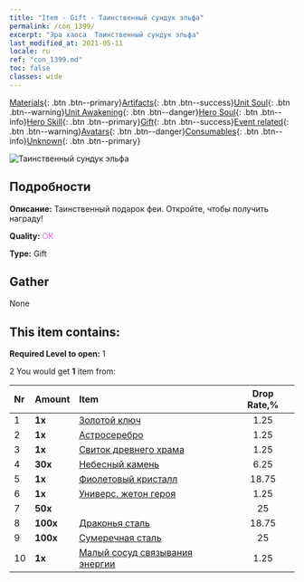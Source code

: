 ```yaml
---
title: "Item - Gift - Таинственный сундук эльфа"
permalink: /con_1399/
excerpt: "Эра хаоса  Таинственный сундук эльфа"
last_modified_at: 2021-05-11
locale: ru
ref: "con_1399.md"
toc: false
classes: wide
---
```

 [Materials](/ItemsRU/){: .btn .btn--primary}[Artifacts](/ItemsRU/Artifacts/){: .btn .btn--success}[Unit Soul](/ItemsRU/UnitSoul/){: .btn .btn--warning}[Unit Awakening](/ItemsRU/UnitAwakening/){: .btn .btn--danger}[Hero Soul](/ItemsRU/HeroSoul/){: .btn .btn--info}[Hero Skill](/ItemsRU/HeroSkill/){: .btn .btn--primary}[Gift](/ItemsRU/Gift/){: .btn .btn--success}[Event related](/ItemsRU/Events/){: .btn .btn--warning}[Avatars](/ItemsRU/Avatars/){: .btn .btn--danger}[Consumables](/ItemsRU/Consumables/){: .btn .btn--info}[Unknown](/ItemsRU/Unknown/){: .btn .btn--primary}

 ![Таинственный сундук эльфа](/images/t/i_907013.png)

## Подробности
 **Описание:** Таинственный подарок феи. Откройте, чтобы получить награду!

 **Quality:** <span style="color: #DA70D6">OK</span>

 **Type:** Gift

## Gather

  None

## This item contains:

 **Required Level to open:** 1

 2 You would get **1** item  from:

  | Nr | Amount |     Item    | Drop Rate,% |
  |:---|:-------|:------------|:---------:|
  | 1 |  **1x** | [Золотой ключ](/ItemsRU/con_783/) | 1.25 | 
  | 2 |  **1x** | [Астросеребро](/ItemsRU/con_969/) | 1.25 | 
  | 3 |  **1x** | [Свиток древнего храма](/ItemsRU/con_697/) | 1.25 | 
  | 4 |  **30x** | [Небесный камень](/ItemsRU/art_188/) | 6.25 | 
  | 5 |  **1x** | [Фиолетовый кристалл](/ItemsRU/con_720/) | 18.75 | 
  | 6 |  **1x** | [Универс. жетон героя](/ItemsRU/her_358/) | 1.25 | 
  | 7 |  **50x** | <i class="fas fa-gem"/> | 25 | 
  | 8 |  **100x** | [Драконья сталь](/ItemsRU/con_880/) | 18.75 | 
  | 9 |  **100x** | [Сумеречная сталь](/ItemsRU/con_881/) | 25 | 
  | 10 |  **1x** | [Малый сосуд связывания энергии](/ItemsRU/con_724/) | 1.25 | 
